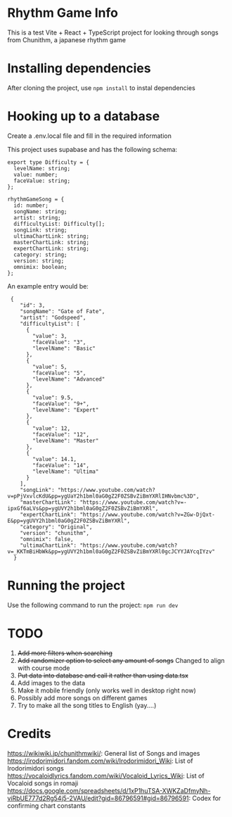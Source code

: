 # Rhythm Game Info

This is a test Vite + React + TypeScript project for looking through songs from Chunithm, a japanese rhythm game

# Installing dependencies

After cloning the project, use `npm install` to instal dependencies

# Hooking up to a database

Create a .env.local file and fill in the required information

This project uses supabase and has the following schema:

```
export type Difficulty = {
  levelName: string;
  value: number;
  faceValue: string;
};

rhythmGameSong = {
  id: number;
  songName: string;
  artist: string;
  difficultyList: Difficulty[];
  songLink: string;
  ultimaChartLink: string;
  masterChartLink: string;
  expertChartLink: string;
  category: string;
  version: string;
  omnimix: boolean;
};
```

An example entry would be:

```
 {
    "id": 3,
    "songName": "Gate of Fate",
    "artist": "Godspeed",
    "difficultyList": [
      {
        "value": 3,
        "faceValue": "3",
        "levelName": "Basic"
      },
      {
        "value": 5,
        "faceValue": "5",
        "levelName": "Advanced"
      },
      {
        "value": 9.5,
        "faceValue": "9+",
        "levelName": "Expert"
      },
      {
        "value": 12,
        "faceValue": "12",
        "levelName": "Master"
      },
      {
        "value": 14.1,
        "faceValue": "14",
        "levelName": "Ultima"
      }
    ],
    "songLink": "https://www.youtube.com/watch?v=pPjVxvlcKdU&pp=ygUaY2h1bml0aG0gZ2F0ZSBvZiBmYXRlIHNvbmc%3D",
    "masterChartLink": "https://www.youtube.com/watch?v=-ipxGf6aLVs&pp=ygUVY2h1bml0aG0gZ2F0ZSBvZiBmYXRl",
    "expertChartLink": "https://www.youtube.com/watch?v=ZGw-DjQxt-E&pp=ygUVY2h1bml0aG0gZ2F0ZSBvZiBmYXRl",
    "category": "Original",
    "version": "chunithm",
    "omnimix": false,
    "ultimaChartLink": "https://www.youtube.com/watch?v=_KKTmBiHbWk&pp=ygUVY2h1bml0aG0gZ2F0ZSBvZiBmYXRl0gcJCYYJAYcqIYzv"
  }
```

# Running the project

Use the following command to run the project: `npm run dev`

# TODO

1. ~~Add more filters when searching~~
2. ~~Add randomizer option to select any amount of songs~~ Changed to align with course mode
3. ~~Put data into database and call it rather than using data.tsx~~
4. Add images to the data
5. Make it mobile friendly (only works well in desktop right now)
6. Possibly add more songs on different games
7. Try to make all the song titles to English (yay....)

# Credits

https://wikiwiki.jp/chunithmwiki/: General list of Songs and images
https://irodorimidori.fandom.com/wiki/Irodorimidori_Wiki: List of Irodorimidori songs
https://vocaloidlyrics.fandom.com/wiki/Vocaloid_Lyrics_Wiki: List of Vocaloid songs in romaji
https://docs.google.com/spreadsheets/d/1xP1huTSA-XWKZaDfmyNh-viRbUE777d2Rg54j5-2VAU/edit?gid=86796591#gid=86796591: Codex for confirming chart constants
